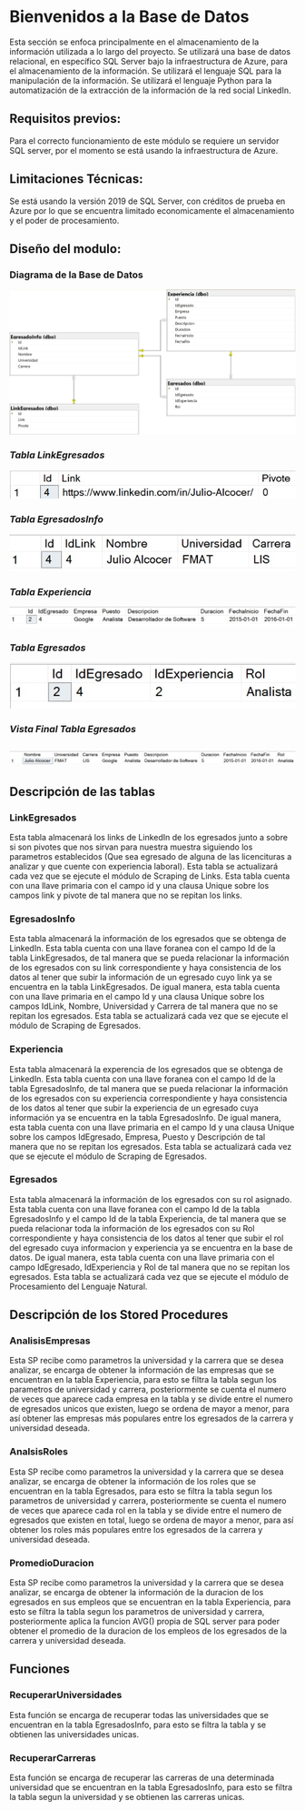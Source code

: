 # Bienvenidos a la Base de Datos
Esta sección se enfoca principalmente en el almacenamiento de la información utilizada a lo largo del proyecto. Se utilizará una base de datos relacional, en específico SQL Server bajo la infraestructura de Azure, para el almacenamiento de la información. Se utilizará el lenguaje SQL para la manipulación de la información. Se utilizará el lenguaje Python para la automatización de la extracción de la información de la red social LinkedIn.

## Requisitos previos:
Para el correcto funcionamiento de este módulo se requiere un servidor SQL server, por el momento se está usando la infraestructura de Azure.

## Limitaciones Técnicas:
Se está usando la versión 2019 de SQL Server, con créditos de prueba en Azure por lo que se encuentra limitado economicamente el almacenamiento y el poder de procesamiento.

## Diseño del modulo:

### Diagrama de la Base de Datos
![Imagen Diagrama de Clase](Images/DiagramaBasedeDatos.jpg)
### **_Tabla LinkEgresados_**
![Imagen Tabla LinkEgresados](Images/LinkEgresados.jpg)
### **_Tabla EgresadosInfo_**
![Imagen Tabla EgresadosInfo](Images/EgresadosInfo.jpg)
### **_Tabla Experiencia_**
![Imagen Tabla Experiencia](Images/Experiencia.jpg)
### **_Tabla Egresados_**
![Imagen Tabla Egresados](Images/Egresados.jpg)
### **_Vista Final Tabla Egresados_**
![Imagen Vista_Tabla Egresados](Images/EgresadoVista.jpg)
---

## Descripción de las tablas

### LinkEgresados
Esta tabla almacenará los links de LinkedIn de los egresados junto a sobre si son pivotes que nos sirvan para nuestra muestra siguiendo los parametros establecidos (Que sea egresado de alguna de las licencituras a analizar y que cuente con experiencia laboral). Esta tabla se actualizará cada vez que se ejecute el módulo de Scraping de Links. Esta tabla cuenta con una llave primaria con el campo id y una clausa Unique sobre los campos link y pivote de tal manera que no se repitan los links.

### EgresadosInfo
Esta tabla almacenará la información de los egresados que se obtenga de LinkedIn.
Esta tabla cuenta con una llave foranea con el campo Id de la tabla LinkEgresados, de tal manera que se pueda relacionar la información de los egresados con su link correspondiente y haya consistencia de los datos al tener que subir la información de un egresado cuyo link ya se encuentra en la tabla LinkEgresados. De igual manera, esta tabla cuenta con una llave primaria en el campo Id y una clausa Unique sobre los campos IdLink, Nombre, Universidad y Carrera de tal manera que no se repitan los egresados. Esta tabla se actualizará cada vez que se ejecute el módulo de Scraping de Egresados.

### Experiencia
Esta tabla almacenará la experencia de los egresados que se obtenga de LinkedIn. Esta tabla cuenta con una llave foranea con el campo Id de la tabla EgresadosInfo, de tal manera que se pueda relacionar la información de los egresados con su experiencia correspondiente y haya consistencia de los datos al tener que subir la experiencia de un egresado cuya información ya se encuentra en la tabla EgresadosInfo. De igual manera, esta tabla cuenta con una llave primaria en el campo Id y una clausa Unique sobre los campos IdEgresado, Empresa, Puesto y Descripción de tal manera que no se repitan los egresados. Esta tabla se actualizará cada vez que se ejecute el módulo de Scraping de Egresados.

### Egresados
Esta tabla almacenará la información de los egresados con su rol asignado. Esta tabla cuenta con una llave foranea con el campo Id de la tabla EgresadosInfo y el campo Id de la tabla Experiencia, de tal manera que se pueda relacionar toda la información de los egresados con su Rol correspondiente y haya consistencia de los datos al tener que subir el rol del egresado cuya informacion y experiencia ya se encuentra en la base de datos. De igual manera, esta tabla cuenta con una llave primaria con el campo IdEgresado, IdExperiencia y Rol de tal manera que no se repitan los egresados. Esta tabla se actualizará cada vez que se ejecute el módulo de Procesamiento del Lenguaje Natural.

## Descripción de los Stored Procedures

### AnalisisEmpresas
Esta SP recibe como parametros la universidad y la carrera que se desea analizar, se encarga de obtener la información de las empresas que se encuentran en la tabla Experiencia, para esto se filtra la tabla segun los parametros de universidad y carrera, posteriormente se cuenta el numero de veces que aparece cada empresa en la tabla y se divide entre el numero de egresados unicos que existen, luego se ordena de mayor a menor, para así obtener las empresas más populares entre los egresados de la carrera y universidad deseada.

### AnalsisRoles
Esta SP recibe como parametros la universidad y la carrera que se desea analizar, se encarga de obtener la información de los roles que se encuentran en la tabla Egresados, para esto se filtra la tabla segun los parametros de universidad y carrera, posteriormente se cuenta el numero de veces que aparece cada rol en la tabla y se divide entre el numero de egresados que existen en total, luego se ordena de mayor a menor, para así obtener los roles más populares entre los egresados de la carrera y universidad deseada.

### PromedioDuracion
Esta SP recibe como parametros la universidad y la carrera que se desea analizar, se encarga de obtener la información de la duracion de los egresados en sus empleos que se encuentran en la tabla Experiencia, para esto se filtra la tabla segun los parametros de universidad y carrera, posteriormente aplica la funcion AVG() propia de SQL server para poder obtener el promedio de la duracion de los empleos de los egresados de la carrera y universidad deseada.

## Funciones

### RecuperarUniversidades
Esta función se encarga de recuperar todas las universidades que se encuentran en la tabla EgresadosInfo, para esto se filtra la tabla y se obtienen las universidades unicas.

### RecuperarCarreras
Esta función se encarga de recuperar las carreras de una determinada universidad que se encuentran en la tabla EgresadosInfo, para esto se filtra la tabla segun la universidad y se obtienen las carreras unicas.
